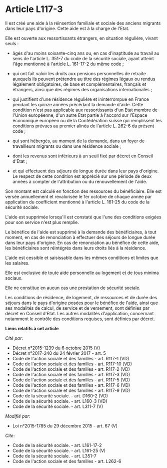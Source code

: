 # Article L117-3

Il est créé une aide à la réinsertion familiale et sociale des anciens migrants dans leur pays d'origine. Cette aide est à la
charge de l'Etat. 

Elle est ouverte aux ressortissants étrangers, en situation régulière, vivant seuls :

- âgés d'au moins soixante-cinq ans ou, en cas d'inaptitude au travail au sens de l'article L. 351-7 du code de la sécurité
sociale, ayant atteint l'âge mentionné à l'article L. 161-17-2 du même code ;

- qui ont fait valoir les droits aux pensions personnelles de retraite auxquels ils peuvent prétendre au titre des régimes
légaux ou rendus légalement obligatoires, de base et complémentaires, français et étrangers, ainsi que des régimes des
organisations internationales ;

- qui justifient d'une résidence régulière et ininterrompue en France pendant les quinze années précédant la demande d'aide.
Cette condition n'est pas applicable aux ressortissants d'un Etat membre de l'Union européenne, d'un autre Etat partie à
l'accord sur l'Espace économique européen ou de la Confédération suisse qui remplissent les conditions prévues au premier
alinéa de l'article L. 262-6 du présent code ;

- qui sont hébergés, au moment de la demande, dans un foyer de travailleurs migrants ou dans une résidence sociale ;

- dont les revenus sont inférieurs à un seuil fixé par décret en Conseil d'Etat ;

- et qui effectuent des séjours de longue durée dans leur pays d'origine. Le respect de cette condition est apprécié sur une
période de deux années à compter de l'attribution ou du renouvellement de l'aide. 

Son montant est calculé en fonction des ressources du bénéficiaire. Elle est versée annuellement et revalorisée le 1er
octobre de chaque année par application du coefficient mentionné à l'article L. 161-25 du code de la sécurité sociale. 

L'aide est supprimée lorsqu'il est constaté que l'une des conditions exigées pour son service n'est plus remplie. 

Le bénéfice de l'aide est supprimé à la demande des bénéficiaires, à tout moment, en cas de renonciation à effectuer des
séjours de longue durée dans leur pays d'origine. En cas de renonciation au bénéfice de cette aide, les bénéficiaires sont
réintégrés dans leurs droits liés à la résidence. 

L'aide est cessible et saisissable dans les mêmes conditions et limites que les salaires. 

Elle est exclusive de toute aide personnelle au logement et de tous minima sociaux. 

Elle ne constitue en aucun cas une prestation de sécurité sociale. 

Les conditions de résidence, de logement, de ressources et de durée des séjours dans le pays d'origine posées pour le
bénéfice de l'aide, ainsi que ses modalités de calcul, de service et de versement, sont définies par décret en Conseil
d'Etat. Les autres modalités d'application, concernant notamment le contrôle des conditions requises, sont définies par
décret.

**Liens relatifs à cet article**

_Cité par_:

  - Décret n°2015-1239 du 6 octobre 2015 (V)
  - Décret n°2017-240 du 24 février 2017 - art. 5
  - Code de l'action sociale et des familles - art. R117-1 (VD)
  - Code de l'action sociale et des familles - art. R117-10 (VD)
  - Code de l'action sociale et des familles - art. R117-2 (VD)
  - Code de l'action sociale et des familles - art. R117-3 (VD)
  - Code de l'action sociale et des familles - art. R117-5 (VD)
  - Code de l'action sociale et des familles - art. R117-6 (VD)
  - Code de l'action sociale et des familles - art. R117-9 (VD)
  - Code de la sécurité sociale. - art. D160-2 (VD)
  - Code de la sécurité sociale. - art. L160-3 (VD)
  - Code de la sécurité sociale. - art. L311-7 (V)

_Modifié par_:

  - Loi n°2015-1785 du 29 décembre 2015 - art. 67 (V)

_Cite_:

  - Code de la sécurité sociale. - art. L161-17-2
  - Code de la sécurité sociale. - art. L161-25 (V)
  - Code de la sécurité sociale. - art. L351-7
  - Code de l'action sociale et des familles - art. L262-6
